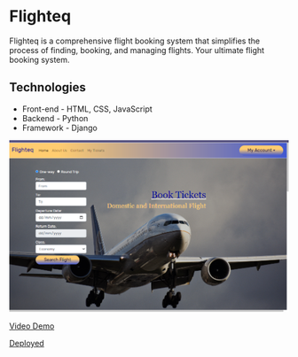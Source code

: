# Flighteq

Flighteq is a comprehensive flight booking system that simplifies the process of finding, booking, and managing flights. Your ultimate flight booking system.

## Technologies
* Front-end - HTML, CSS, JavaScript
* Backend - Python
* Framework - Django

![Flighteq](https://github.com/anthony-ndegwa-dev/Flighteq/blob/main/src/flight/static/img/flighteq-page.png)

[Video Demo](https://drive.google.com/file/d/1AveP4NTOzxu5DeFLFeIqq3pb-iFAoNA5/view?usp=sharing)

[Deployed](ndegwa.pythonanywhere.com)
